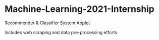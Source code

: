 # Machine-Learning-2021-Internship
Recommender &amp; Classifier System Applet

Includes web scraping and data pre-processing efforts
